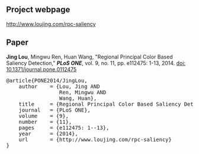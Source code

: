 Project webpage
-----------
http://www.loujing.com/rpc-saliency

Paper
------------
**Jing Lou**, Mingwu Ren, Huan Wang, "Regional Principal Color Based Saliency Detection," ***PLoS ONE***, vol. 9, no. 11, pp. e112475: 1-13, 2014. [doi: 10.1371/journal.pone.0112475](http://www.plosone.org/article/info%3Adoi%2F10.1371%2Fjournal.pone.0112475 "doi: 10.1371/journal.pone.0112475")

<pre>
@article{PONE2014/JingLou,
    author    = {Lou, Jing AND
                 Ren, Mingwu AND
                 Wang, Huan},
    title     = {Regional Principal Color Based Saliency Detection},
    journal   = {PLoS ONE},
    volume    = {9},
    number    = {11},
    pages     = {e112475: 1--13},
    year      = {2014},
    url       = {http://www.loujing.com/rpc-saliency}
}
</pre>